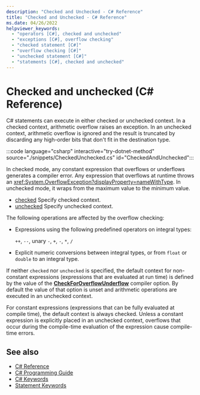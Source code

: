 ```yaml
---
description: "Checked and Unchecked - C# Reference"
title: "Checked and Unchecked - C# Reference"
ms.date: 04/26/2022
helpviewer_keywords: 
  - "operators [C#], checked and unchecked"
  - "exceptions [C#], overflow checking"
  - "checked statement [C#]"
  - "overflow checking [C#]"
  - "unchecked statement [C#]"
  - "statements [C#], checked and unchecked"
---
```

# Checked and unchecked (C# Reference)

C# statements can execute in either checked or unchecked context. In a checked context, arithmetic overflow raises an exception. In an unchecked context, arithmetic overflow is ignored and the result is truncated by discarding any high-order bits that don't fit in the destination type.

:::code language="csharp" interactive="try-dotnet-method" source="./snippets/CheckedUnchecked.cs" id="CheckedAndUnchecked":::

In checked mode, any constant expression that overflows or underflows generates a compiler error. Any expression that overflows at runtime throws an <xref:System.OverflowException?displayProperty=nameWithType>.  In unchecked mode, it wraps from the maximum value to the minimum value.
  
- [checked](checked.md) Specify checked context.
- [unchecked](unchecked.md) Specify unchecked context.

The following operations are affected by the overflow checking:

- Expressions using the following predefined operators on integral types:

    `++`, `--`, unary `-`, `+`, `-`, `*`, `/`

- Explicit numeric conversions between integral types, or from `float` or `double` to an integral type.

If neither `checked` nor `unchecked` is specified, the default context for non-constant expressions (expressions that are evaluated at run time) is defined by the value of the [**CheckForOverflowUnderflow**](../compiler-options/language.md#checkforoverflowunderflow) compiler option. By default the value of that option is unset and arithmetic operations are executed in an unchecked context.

For constant expressions (expressions that can be fully evaluated at compile time), the default context is always checked. Unless a constant expression is explicitly placed in an unchecked context, overflows that occur during the compile-time evaluation of the expression cause compile-time errors.

## See also

- [C# Reference](../index.md)
- [C# Programming Guide](../../programming-guide/index.md)
- [C# Keywords](index.md)
- [Statement Keywords](statement-keywords.md)

